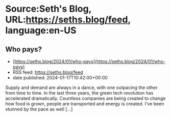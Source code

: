 # Source:Seth's Blog, URL:https://seths.blog/feed, language:en-US

## Who pays?
 - [https://seths.blog/2024/01/who-pays](https://seths.blog/2024/01/who-pays)
 - RSS feed: https://seths.blog/feed
 - date published: 2024-01-17T10:42:00+00:00

Supply and demand are always in a dance, with one outpacing the other from time to time. In the last three years, the green tech revolution has accelerated dramatically. Countless companies are being created to change how food is grown, people are transported and energy is created. I&#8217;ve been stunned by the pace as well [&#8230;]

